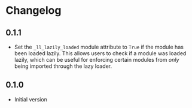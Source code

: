# Changelog

## 0.1.1
- Set the `_ll_lazily_loaded` module attribute to `True` if the module has been loaded lazily. This allows users to check if a module was loaded lazily, which can be useful for enforcing certain modules from *only* being imported through the lazy loader.

## 0.1.0
- Initial version
